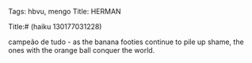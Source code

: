 Tags: hbvu, mengo
Title: HERMAN
  
Title:# (haiku 130177031228)  
  
campeão de tudo - as the banana footies continue to pile up shame, the ones with the orange ball conquer the world.
